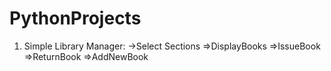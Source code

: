 # PythonProjects
1) Simple Library Manager:
->Select Sections
  =>DisplayBooks
  =>IssueBook
  =>ReturnBook
  =>AddNewBook
